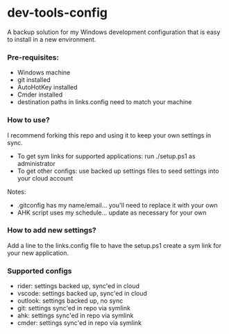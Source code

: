 # dev-tools-config
A backup solution for my Windows development configuration that is easy to install in a new environment.

### Pre-requisites:
* Windows machine
* git installed
* AutoHotKey installed
* Cmder installed
* destination paths in links.config need to match your machine

### How to use?
I recommend forking this repo and using it to keep your own settings in sync.

* To get sym links for supported applications: run ./setup.ps1 as administrator
* To get other configs: use backed up settings files to seed settings into your cloud account

Notes: 
* .gitconfig has my name/email... you'll need to replace it with your own
* AHK script uses my schedule... update as necessary for your own

### How to add new settings?
Add a line to the links.config file to have the setup.ps1 create a sym link for your new application.

### Supported configs
* rider: settings backed up, sync'ed in cloud
* vscode: settings backed up, sync'ed in cloud
* outlook: settings backed up, no sync
* git: settings sync'ed in repo via symlink
* ahk: settings sync'ed in repo via symlink
* cmder: settings sync'ed in repo via symlink